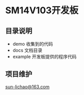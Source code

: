 # SM14V103开发板

## 目录说明
- demo 收集到的代码
- docs 文档目录
- example 开发板提供的程序代码

## 项目维护

sun-lichao@163.com

